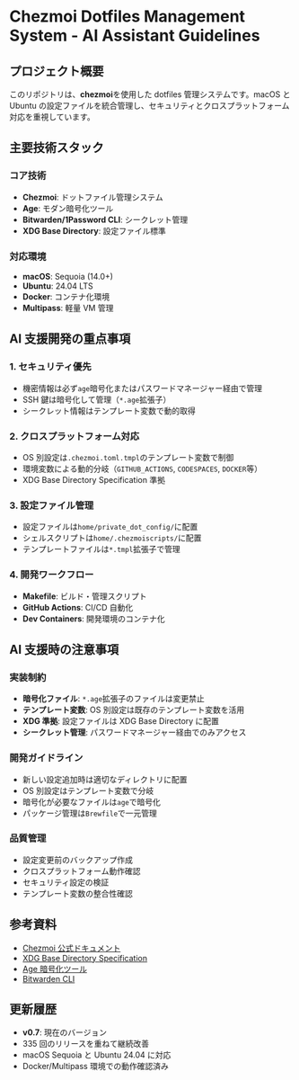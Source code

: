 # Chezmoi Dotfiles Management System - AI Assistant Guidelines

## プロジェクト概要

このリポジトリは、**chezmoi**を使用した dotfiles 管理システムです。macOS と Ubuntu の設定ファイルを統合管理し、セキュリティとクロスプラットフォーム対応を重視しています。

## 主要技術スタック

### コア技術

- **Chezmoi**: ドットファイル管理システム
- **Age**: モダン暗号化ツール
- **Bitwarden/1Password CLI**: シークレット管理
- **XDG Base Directory**: 設定ファイル標準

### 対応環境

- **macOS**: Sequoia (14.0+)
- **Ubuntu**: 24.04 LTS
- **Docker**: コンテナ化環境
- **Multipass**: 軽量 VM 管理

## AI 支援開発の重点事項

### 1. セキュリティ優先

- 機密情報は必ず`age`暗号化またはパスワードマネージャー経由で管理
- SSH 鍵は暗号化して管理（`*.age`拡張子）
- シークレット情報はテンプレート変数で動的取得

### 2. クロスプラットフォーム対応

- OS 別設定は`.chezmoi.toml.tmpl`のテンプレート変数で制御
- 環境変数による動的分岐（`GITHUB_ACTIONS`, `CODESPACES`, `DOCKER`等）
- XDG Base Directory Specification 準拠

### 3. 設定ファイル管理

- 設定ファイルは`home/private_dot_config/`に配置
- シェルスクリプトは`home/.chezmoiscripts/`に配置
- テンプレートファイルは`*.tmpl`拡張子で管理

### 4. 開発ワークフロー

- **Makefile**: ビルド・管理スクリプト
- **GitHub Actions**: CI/CD 自動化
- **Dev Containers**: 開発環境のコンテナ化

## AI 支援時の注意事項

### 実装制約

- **暗号化ファイル**: `*.age`拡張子のファイルは変更禁止
- **テンプレート変数**: OS 別設定は既存のテンプレート変数を活用
- **XDG 準拠**: 設定ファイルは XDG Base Directory に配置
- **シークレット管理**: パスワードマネージャー経由でのみアクセス

### 開発ガイドライン

- 新しい設定追加時は適切なディレクトリに配置
- OS 別設定はテンプレート変数で分岐
- 暗号化が必要なファイルは`age`で暗号化
- パッケージ管理は`Brewfile`で一元管理

### 品質管理

- 設定変更前のバックアップ作成
- クロスプラットフォーム動作確認
- セキュリティ設定の検証
- テンプレート変数の整合性確認

## 参考資料

- [Chezmoi 公式ドキュメント](https://chezmoi.io/user-guide/)
- [XDG Base Directory Specification](https://specifications.freedesktop.org/basedir-spec/)
- [Age 暗号化ツール](https://age-encryption.org/)
- [Bitwarden CLI](https://bitwarden.com/help/cli/)

## 更新履歴

- **v0.7**: 現在のバージョン
- 335 回のリリースを重ねて継続改善
- macOS Sequoia と Ubuntu 24.04 に対応
- Docker/Multipass 環境での動作確認済み
